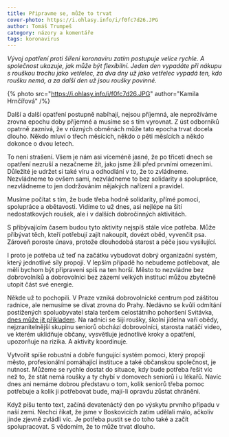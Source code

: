 ```yaml
---
title: Připravme se, může to trvat
cover-photo: https://i.ohlasy.info/i/f0fc7d26.JPG
author: Tomáš Trumpeš
category: názory a komentáře
tags: koronavirus
---
```


*Vývoj opatření proti šíření koronaviru zatím postupuje velice rychle. A společnost ukazuje, jak může být flexibilní. Jeden den vypadáte při nákupu s rouškou trochu jako vetřelec, za dva dny už jako vetřelec vypadá ten, kdo roušku nemá, a za další den už jsou roušky povinné.*

{% photo src="https://i.ohlasy.info/i/f0fc7d26.JPG" author="Kamila Hrnčířová" /%}

Další a další opatření postupně nabíhají, nejsou příjemná, ale neprožíváme zrovna epochu doby příjemné a musíme se s tím vyrovnat. Z úst odborníků opatrně zaznívá, že v různých obměnách může tato epocha trvat docela dlouho. Někdo mluví o třech měsících, někdo o pěti měsících a někdo dokonce o dvou letech.

To není strašení. Všem je nám asi víceméně jasné, že po třiceti dnech se opatření nezruší a nezačneme žít, jako jsme žili před prvními omezeními. Důležité je udržet si také víru a odhodlání v to, že to zvládneme. Nezvládneme to ovšem sami, nezvládneme to bez solidarity a spolupráce, nezvládneme to jen dodržováním nějakých nařízení a pravidel.

Musíme počítat s tím, že bude třeba hodně solidarity, přímé pomoci, spolupráce a obětavosti. Vidíme to už dnes, asi nejlépe na šití nedostatkových roušek, ale i v dalších dobročinných aktivitách.

S přibývajícím časem budou tyto aktivity nejspíš stále více potřeba. Může přibývat těch, kteří potřebují zajít nakoupit, dovézt oběd, vyvenčit psa. Zároveň poroste únava, protože dlouhodobá starost a péče jsou vysilující.

I proto je potřeba už teď na začátku vybudovat dobrý organizační systém, který jednotlivé síly propojí. V lepším případě ho nebudeme potřebovat, ale měli bychom být připraveni spíš na ten horší. Město to nezvládne bez dobrovolníků a dobrovolníci bez zázemí velkých institucí můžou zbytečně utopit část své energie.

Někde už to pochopili. V Praze vzniká dobrovolnické centrum pod záštitou radnice, ale nemusíme se dívat zrovna do Prahy. Nedávno se kvůli odmítání postižených spoluobyvatel stala terčem celostátního pohoršení Svitávka, [dnes může jít příkladem](https://www.facebook.com/Městys-Svitávka-oficiáln%C3%AD-stránka-městyse-1538230009787899/). Na radnici se šijí roušky, školní jídelna vaří obědy, nejzranitelnější skupinu seniorů obchází dobrovolníci, starosta natáčí video, ve kterém uklidňuje občany, vysvětluje jednotlivé kroky a opatření, upozorňuje na rizika. A aktivity koordinuje.

Vytvořit spíše robustní a dobře fungující systém pomoci, který propojí město, profesionální pomáhající instituce a také občanskou společnost, je nutnost. Můžeme se rychle dostat do situace, kdy bude potřeba řešit víc než to, že stát nemá roušky a ty chybí v domovech seniorů i u lékařů. Navíc dnes ani nemáme dobrou představu o tom, kolik seniorů třeba pomoc potřebuje a kolik ji potřebovat bude, mají-li opravdu zůstat chráněni.

Když píšu tento text, začíná devatenáctý den po výskytu prvního případu v naší zemi. Nechci říkat, že jsme v Boskovicích zatím udělali málo, ačkoliv jinde zjevně zvládli víc. Je potřeba pustit se do toho také a začít spolupracovat. S vědomím, že to může trvat dlouho.
